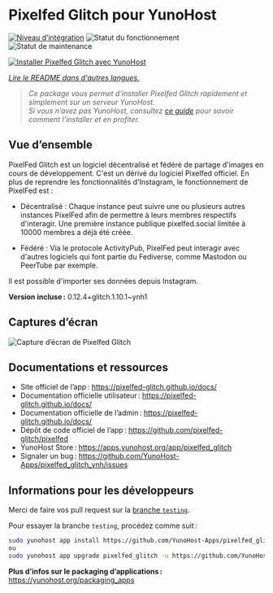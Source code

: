 <!--
Nota bene : ce README est automatiquement généré par <https://github.com/YunoHost/apps/tree/master/tools/readme_generator>
Il NE doit PAS être modifié à la main.
-->

# Pixelfed Glitch pour YunoHost

[![Niveau d’intégration](https://apps.yunohost.org/badge/integration/pixelfed_glitch)](https://ci-apps.yunohost.org/ci/apps/pixelfed_glitch/)
![Statut du fonctionnement](https://apps.yunohost.org/badge/state/pixelfed_glitch)
![Statut de maintenance](https://apps.yunohost.org/badge/maintained/pixelfed_glitch)

[![Installer Pixelfed Glitch avec YunoHost](https://install-app.yunohost.org/install-with-yunohost.svg)](https://install-app.yunohost.org/?app=pixelfed_glitch)

*[Lire le README dans d'autres langues.](./ALL_README.md)*

> *Ce package vous permet d’installer Pixelfed Glitch rapidement et simplement sur un serveur YunoHost.*  
> *Si vous n’avez pas YunoHost, consultez [ce guide](https://yunohost.org/install) pour savoir comment l’installer et en profiter.*

## Vue d’ensemble

PixelFed Glitch est un logiciel décentralisé et fédéré de partage d'images en cours de développement. C'est un dérivé du logiciel Pixelfed officiel.
En plus de reprendre les fonctionnalités d'Instagram, le fonctionnement de PixelFed est :

* Décentralisé : Chaque instance peut suivre une ou plusieurs autres instances PixelFed afin de permettre à leurs membres respectifs d'interagir. Une première instance publique pixelfed.social limitée à 10000 membres a déjà été créée.

* Fédéré : Via le protocole ActivityPub, PixelFed peut interagir avec d'autres logiciels qui font partie du Fediverse, comme Mastodon ou PeerTube par exemple.

Il est possible d'importer ses données depuis Instagram.


**Version incluse :** 0.12.4+glitch.1.10.1~ynh1

## Captures d’écran

![Capture d’écran de Pixelfed Glitch](./doc/screenshots/screenshot.png)

## Documentations et ressources

- Site officiel de l’app : <https://pixelfed-glitch.github.io/docs/>
- Documentation officielle utilisateur : <https://pixelfed-glitch.github.io/docs/>
- Documentation officielle de l’admin : <https://pixelfed-glitch.github.io/docs/>
- Dépôt de code officiel de l’app : <https://github.com/pixelfed-glitch/pixelfed>
- YunoHost Store : <https://apps.yunohost.org/app/pixelfed_glitch>
- Signaler un bug : <https://github.com/YunoHost-Apps/pixelfed_glitch_ynh/issues>

## Informations pour les développeurs

Merci de faire vos pull request sur la [branche `testing`](https://github.com/YunoHost-Apps/pixelfed_glitch_ynh/tree/testing).

Pour essayer la branche `testing`, procédez comme suit :

```bash
sudo yunohost app install https://github.com/YunoHost-Apps/pixelfed_glitch_ynh/tree/testing --debug
ou
sudo yunohost app upgrade pixelfed_glitch -u https://github.com/YunoHost-Apps/pixelfed_glitch_ynh/tree/testing --debug
```

**Plus d’infos sur le packaging d’applications :** <https://yunohost.org/packaging_apps>
